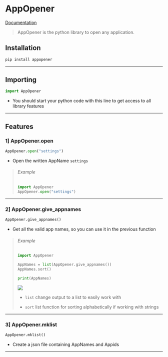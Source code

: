 # AppOpener

   [Documentation](https://pypi.org/project/appopener/)

> AppOpener is the python library to open any application.

## Installation

```python
pip install appopener
```

---

## Importing

```python
import AppOpener
```

- You should start your python code with this line to get access to all library features 

---

## Features

### 1] AppOpener.open

```python
AppOpener.open("settings")
```

- Open the written AppName `settings`

> ###### Example
> 
> ```python
> import AppOpener
> AppOpener.open("settings")
> ```

---

### 2] AppOpener.give_appnames

```python
AppOpener.give_appnames()
```

- Get all the valid app names, so you can use it in the previous function

> ###### Example
> 
> ```python
> import AppOpener
> 
> AppNames = list(AppOpener.give_appnames())
> AppNames.sort()
> 
> print(AppNames)
> ```
> 
> ![](https://github.com/Mohamed-Walid-24/TVControlLap/blob/main/Pics/AppNames.png?raw=true)
> 
> - `list` change output to a list to easily work with
> 
> - `sort` list function for sorting alphabetically if working with strings

---

### 3] AppOpener.mklist

```python
AppOpener.mklist()
```

- Create a json file containing AppNames and Appids

--- 
